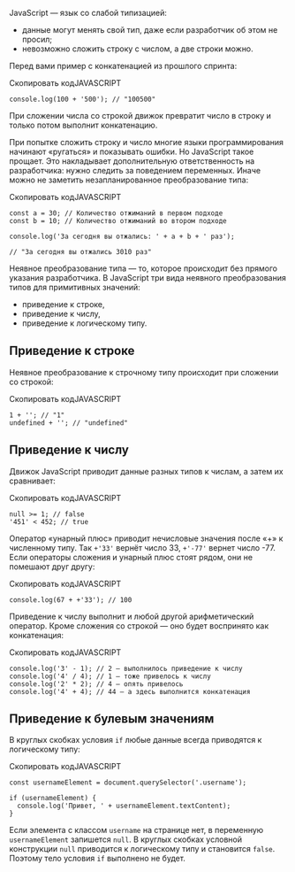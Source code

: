 

JavaScript — язык со слабой типизацией:

-   данные могут менять свой тип, даже если разработчик об этом не просил;
-   невозможно сложить строку с числом, а две строки можно.

Перед вами пример с конкатенацией из прошлого спринта:

Скопировать кодJAVASCRIPT

```
console.log(100 + '500'); // "100500" 
```

При сложении числа со строкой движок превратит число в строку и только потом выполнит конкатенацию.

При попытке сложить строку и число многие языки программирования начинают «ругаться» и показывать ошибки. Но JavaScript такое прощает. Это накладывает дополнительную ответственность на разработчика: нужно следить за поведением переменных. Иначе можно не заметить незапланированное преобразование типа:

Скопировать кодJAVASCRIPT

```
const a = 30; // Количество отжиманий в первом подходе
const b = 10; // Количество отжиманий во втором подходе

console.log('За сегодня вы отжались: ' + a + b + ' раз');

// "За сегодня вы отжались 3010 раз" 
```

Неявное преобразование типа — то, которое происходит без прямого указания разработчика. В JavaScript три вида неявного преобразования типов для примитивных значений:

-   приведение к строке,
-   приведение к числу,
-   приведение к логическому типу.

## Приведение к строке

Неявное преобразование к строчному типу происходит при сложении со строкой:

Скопировать кодJAVASCRIPT

```
1 + ''; // "1"
undefined + ''; // "undefined" 
```

## Приведение к числу

Движок JavaScript приводит данные разных типов к числам, а затем их сравнивает:

Скопировать кодJAVASCRIPT

```
null >= 1; // false
'451' < 452; // true 
```

Оператор «унарный плюс» приводит нечисловые значения после «+» к численному типу. Так `+'33'` вернёт число 33, `+'-77'` вернет число -77. Если операторы сложения и унарный плюс стоят рядом, они не помешают друг другу:

Скопировать кодJAVASCRIPT

```
console.log(67 + +'33'); // 100 
```

Приведение к числу выполнит и любой другой арифметический оператор. Кроме сложения со строкой — оно будет воспринято как конкатенация:

Скопировать кодJAVASCRIPT

```
console.log('3' - 1); // 2 — выполнилось приведение к числу
console.log('4' / 4); // 1 — тоже привелось к числу
console.log('2' * 2); // 4 — опять привелось
console.log('4' + 4); // 44 — а здесь выполнится конкатенация 
```

## Приведение к булевым значениям

В круглых скобках условия `if` любые данные всегда приводятся к логическому типу:

Скопировать кодJAVASCRIPT

```
const usernameElement = document.querySelector('.username');

if (usernameElement) {
  console.log('Привет, ' + usernameElement.textContent);
} 
```

Если элемента с классом `username` на странице нет, в переменную `usernameElement` запишется `null`. В круглых скобках условной конструкции `null` приводится к логическому типу и становится `false`. Поэтому тело условия `if` выполнено не будет.